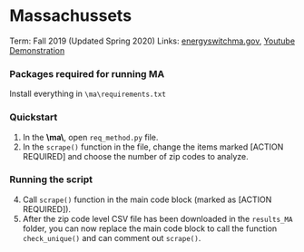 # Massachussets 
Term: Fall 2019 (Updated Spring 2020)
Links: [energyswitchma.gov](http://www.energyswitchma.gov/#/), [Youtube Demonstration](https://www.youtube.com/watch?v=hpB_RoIlrFI&list=PLpSsC5dbVHV-Uf1VJ2ekMPUIohRoZYe8n&index=1)

### Packages required for running MA
Install everything in `\ma\requirements.txt`

### Quickstart
1. In the **\\ma\\**, open `req_method.py` file.
2. In the `scrape()` function in the file, change the items marked [ACTION REQUIRED] and choose the number of zip codes to analyze.

### Running the script                                           
4. Call  `scrape()` function in the main code block (marked as [ACTION REQUIRED]).
5. After the zip code level CSV file has been downloaded in the `results_MA` folder, you can now replace the main code block to call the function `check_unique()` and can comment out `scrape()`.
